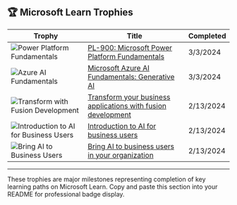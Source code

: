 ## 🏆 Microsoft Learn Trophies

| Trophy | Title | Completed |
|---|---|---|
| ![Power Platform Fundamentals](https://learn.microsoft.com/en-us/training/achievements/power-plat-fundamentals.svg) | [PL-900: Microsoft Power Platform Fundamentals](https://learn.microsoft.com/en-us/training/paths/power-plat-fundamentals/) | 3/3/2024 |
| ![Azure AI Fundamentals](https://learn.microsoft.com/en-us/training/achievements/microsoft-azure-ai-fundamentals-generative-ai.svg) | [Microsoft Azure AI Fundamentals: Generative AI](https://learn.microsoft.com/en-us/training/paths/introduction-generative-ai/) | 3/3/2024 |
| ![Transform with Fusion Development](https://learn.microsoft.com/en-us/training/achievements/transform-with-fusion-development.svg) | [Transform your business applications with fusion development](https://learn.microsoft.com/en-us/training/paths/transform-business-applications-with-fusion-development/) | 2/13/2024 |
| ![Introduction to AI for Business Users](https://learn.microsoft.com/en-us/training/achievements/introduction-ai-for-business-users.svg) | [Introduction to AI for business users](https://learn.microsoft.com/en-us/training/paths/introduction-ai-for-business-users/) | 2/13/2024 |
| ![Bring AI to Business Users](https://learn.microsoft.com/en-us/training/achievements/bring-ai-to-business-users-your-organization.svg) | [Bring AI to business users in your organization](https://learn.microsoft.com/en-us/training/paths/bring-ai-to-business-users-your-organization/) | 2/13/2024 |

---

These trophies are major milestones representing completion of key learning paths on Microsoft Learn. Copy and paste this section into your README for professional badge display.
